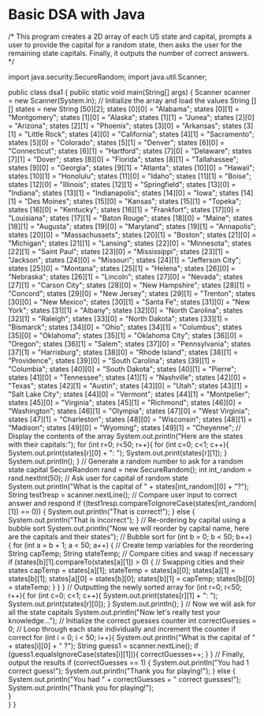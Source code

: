 # Basic DSA with Java

/* This program creates a 2D array of each US state and capital, prompts a user to provide the capital for a random state, then asks the user for the remaining state capitals. Finally, it outputs the number of correct answers. */

import java.security.SecureRandom;
import java.util.Scanner;

public class dsa1 {
    public static void main(String[] args) {
        Scanner scanner = new Scanner(System.in);
        // Initialize the array and load the values
        String [][] states = new String [50][2];
        states [0][0] = "Alabama";
        states [0][1] = "Montgomery";
        states [1][0] = "Alaska";
        states [1][1] = "Junea";
        states [2][0] = "Arizona";
        states [2][1] = "Phoenix";
        states [3][0] = "Arkansas";
        states [3][1] = "Little Rock";
        states [4][0] = "California";
        states [4][1] = "Sacramento";
        states [5][0] = "Colorado";
        states [5][1] = "Denver";
        states [6][0] = "Connecticut";
        states [6][1] = "Hartford";
        states [7][0] = "Delaware";
        states [7][1] = "Dover";
        states [8][0] = "Florida";
        states [8][1] = "Tallahassee";
        states [9][0] = "Georgia";
        states [9][1] = "Atlanta";
        states [10][0] = "Hawaii";
        states [10][1] = "Honolulu";
        states [11][0] = "Idaho";
        states [11][1] = "Boise";
        states [12][0] = "Illinois";
        states [12][1] = "Springfield";
        states [13][0] = "Indiana";
        states [13][1] = "Indianapolis";
        states [14][0] = "Iowa";
        states [14][1] = "Des Moines";
        states [15][0] = "Kansas";
        states [15][1] = "Topeka";
        states [16][0] = "Kentucky";
        states [16][1] = "Frankfort";
        states [17][0] = "Louisiana";
        states [17][1] = "Baton Rouge";
        states [18][0] = "Maine";
        states [18][1] = "Augusta";
        states [19][0] = "Maryland";
        states [19][1] = "Annapolis";
        states [20][0] = "Massachussets";
        states [20][1] = "Boston";
        states [21][0] = "Michigan";
        states [21][1] = "Lansing";
        states [22][0] = "Minnesota";
        states [22][1] = "Saint Paul";
        states [23][0] = "Mississippi";
        states [23][1] = "Jackson";
        states [24][0] = "Missouri";
        states [24][1] = "Jefferson City";
        states [25][0] = "Montana";
        states [25][1] = "Helena";
        states [26][0] = "Nebraska";
        states [26][1] = "Lincoln";
        states [27][0] = "Nevada";
        states [27][1] = "Carson City";
        states [28][0] = "New Hampshire";
        states [28][1] = "Concord";
        states [29][0] = "New Jersey";
        states [29][1] = "Trenton";
        states [30][0] = "New Mexico";
        states [30][1] = "Santa Fe";
        states [31][0] = "New York";
        states [31][1] = "Albany";
        states [32][0] = "North Carolina";
        states [32][1] = "Raleigh";
        states [33][0] = "North Dakota";
        states [33][1] = "Bismarck";
        states [34][0] = "Ohio";
        states [34][1] = "Columbus";
        states [35][0] = "Oklahoma";
        states [35][1] = "Oklahoma City";
        states [36][0] = "Oregon";
        states [36][1] = "Salem";
        states [37][0] = "Pennsylvania";
        states [37][1] = "Harrisburg";
        states [38][0] = "Rhode Island";
        states [38][1] = "Providence";
        states [39][0] = "South Carolina";
        states [39][1] = "Columbia";
        states [40][0] = "South Dakota";
        states [40][1] = "Pierre";
        states [41][0] = "Tennessee";
        states [41][1] = "Nashville";
        states [42][0] = "Texas";
        states [42][1] = "Austin";
        states [43][0] = "Utah";
        states [43][1] = "Salt Lake City";
        states [44][0] = "Vermont";
        states [44][1] = "Montpelier";
        states [45][0] = "Virginia";
        states [45][1] = "Richmond";
        states [46][0] = "Washington";
        states [46][1] = "Olympia";
        states [47][0] = "West Virginia";
        states [47][1] = "Charleston";
        states [48][0] = "Wisconsin";
        states [48][1] = "Madison";
        states [49][0] = "Wyoming";
        states [49][1] = "Cheyenne";
        // Display the contents of the array
        System.out.println("Here are the states with their capitals:");
        for (int r=0; r<50; r++){
            for (int c=0; c<1; c++){
                System.out.print(states[r][0] + ": ");
                System.out.print(states[r][1]);
            }
            System.out.println(); 
        }
        // Generate a random number to ask for a random state capital
        SecureRandom rand = new SecureRandom();
        int int_random = rand.nextInt(50);
        // Ask user for capital of random state
        System.out.println("What is the capital of " + states[int_random][0] + "?");
        String test1resp = scanner.nextLine();
        // Compare user input to correct answer and respond
        if ((test1resp.compareToIgnoreCase(states[int_random][1]) == 0)) {
            System.out.println("That is correct!");
        } else {
            System.out.println("That is incorrect");
        }
        // Re-ordering by capital using a bubble sort
        System.out.println("Now we will reorder by capital name, here are the capitals and their states");
        // Bubble sort
        for (int b = 0; b < 50; b++) {
            for (int a = b + 1; a < 50; a++) {
                // Create temp variables for the reordering
                String capTemp;
                String stateTemp;
                // Compare cities and swap if necessary
                if (states[b][1].compareTo(states[a][1]) > 0) {
                    // Swapping cities and their states
                    capTemp = states[a][1];
                    stateTemp = states[a][0];
                    states[a][1] = states[b][1];
                    states[a][0] = states[b][0];
                    states[b][1] = capTemp;
                    states[b][0] = stateTemp;
                }
            }
        }
        // Outputting the newly sorted array
        for (int r=0; r<50; r++){
            for (int c=0; c<1; c++){
                System.out.print(states[r][1] + ": ");
                System.out.print(states[r][0]);
            }
            System.out.println(); 
        }
        // Now we will ask for all the state capitals
        System.out.println("Now let's really test your knowledge...");
        // Initialize the correct guesses counter
        int correctGuesses = 0;
        // Loop through each state individually and increment the counter if correct
            for (int i = 0; i < 50; i++){
                System.out.println("What is the capital of " + states[i][0] + " ?");
                String guess1 = scanner.nextLine();
                if (guess1.equalsIgnoreCase(states[i][1])){
                correctGuesses++;
                }
            }
        // Finally, output the results 
        if (correctGuesses == 1) {
        System.out.println("You had 1 correct guess!");
        System.out.println("Thank you for playing!");
        } else {
        System.out.println("You had " + correctGuesses + " correct guesses!");
        System.out.println("Thank you for playing!");    
        }   
    }
}
